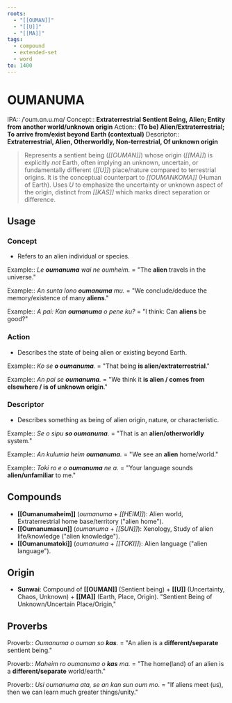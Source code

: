 ```yaml
---
roots:
  - "[[OUMAN]]"
  - "[[U]]"
  - "[[MA]]"
tags:
  - compound
  - extended-set
  - word
to: 1400
---
```


# OUMANUMA

IPA::				/ˈoum.ɑn.u.mɑ/
Concept::		**Extraterrestrial Sentient Being, Alien; Entity from another world/unknown origin**
Action::		**(To be) Alien/Extraterrestrial; To arrive from/exist beyond Earth (contextual)**
Descriptor::	**Extraterrestrial, Alien, Otherworldly, Non-terrestrial, Of unknown origin**

> Represents a sentient being (*[[OUMAN]]*) whose origin (*[[MA]]*) is explicitly *not* Earth, often implying an unknown, uncertain, or fundamentally different (*[[U]]*) place/nature compared to terrestrial origins. It is the conceptual counterpart to *[[OUMANKOMA]]* (Human of Earth). Uses *U* to emphasize the uncertainty or unknown aspect of the origin, distinct from *[[KAS]]* which marks direct separation or difference.

## Usage

### Concept
*   Refers to an alien individual or species.

Example::   *Le **oumanuma** wai ne oumheim.* = "The **alien** travels in the universe."

Example::   *An sunta lono **oumanuma** mu.* = "We conclude/deduce the memory/existence of many **aliens**."

Example::   *A pai: Kan **oumanuma** o pene ku?* = "I think: Can **aliens** be good?"

### Action
*   Describes the state of being alien or existing beyond Earth.

Example::   *Ko se **o oumanuma**.* = "That being **is alien/extraterrestrial**."

Example::   *An pai se **oumanuma**.* = "We think it **is alien / comes from elsewhere / is of unknown origin**."

### Descriptor
*   Describes something as being of alien origin, nature, or characteristic.

Example::   *Se o sipu **so oumanuma**.* = "That is an **alien/otherworldly** system."

Example::   *An kulumia heim **oumanuma**.* = "We see an **alien** home/world."

Example::   *Toki ro e o **oumanuma** ne a.* = "Your language sounds **alien/unfamiliar** to me."

## Compounds

*   **[[Oumanumaheim]]** (*oumanuma* + *[[HEIM]]*): Alien world, Extraterrestrial home base/territory ("alien home").
*   **[[Oumanumasun]]** (*oumanuma* + *[[SUN]]*): Xenology, Study of alien life/knowledge ("alien knowledge").
*   **[[Oumanumatoki]]** (*oumanuma* + *[[TOKI]]*): Alien language ("alien language").

## Origin

*   **Sunwai**: Compound of **[[OUMAN]]** (Sentient being) + **[[U]]** (Uncertainty, Chaos, Unknown) + **[[MA]]** (Earth, Place, Origin). "Sentient Being of Unknown/Uncertain Place/Origin,"

## Proverbs

Proverb:: *Oumanuma o ouman so **kas**.* = "An alien is a **different/separate** sentient being."

Proverb:: *Maheim ro oumanuma o **kas** ma.* = "The home(land) of an alien is a **different/separate** world/earth."

Proverb:: *Usi oumanuma ata, se an kan sun oum mo.* = "If aliens meet (us), then we can learn much greater things/unity."

